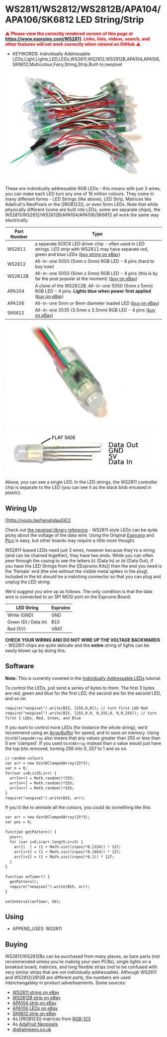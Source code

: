 <!--- Copyright (c) 2017 Gordon Williams, Pur3 Ltd. See the file LICENSE for copying permission. -->
WS2811/WS2812/WS2812B/APA104/APA106/SK6812 LED String/Strip
===========================================================

<span style="color:red">:warning: **Please view the correctly rendered version of this page at https://www.espruino.com/WS2811. Links, lists, videos, search, and other features will not work correctly when viewed on GitHub** :warning:</span>

* KEYWORDS: Individually Addressable LEDs,Light,Lights,LED,LEDs,WS2811,WS2812,WS2812B,APA104,APA106,SK6812,Multicolour,Fairy,String,Strip,Built-In,neopixel

![WS2811 LED](WS2811/25.jpg)

These are individually addressable RGB LEDs - this means with just 3 wires, you can make each LED turn any one of 16 million colours. They come in many different forms - LED Strings (like above), LED Strip, Matrices like Adafruit's NeoPixels or the [[RGB123]], or even 5mm LEDs. Note that while physically different (some are built into LEDs, some are separate chips), the WS2811/WS2812/WS2812B/APA104/APA106/SK6812 all work the same way electrically.

| Part Number | Type |
|-------------|------|
| WS2811  | a separate SOIC8 LED driver chip - often used in LED strings. LED *strip* with WS2811 may have separate red, green and blue LEDs ([buy string on eBay](http://www.ebay.com/sch/i.html?_nkw=ws2811+string)) |
| WS2812  | All-in-one 5050 (5mm x 5mm) RGB LED - 6 pins (hard to buy now) |
| WS2812B  | All-in-one 5050 (5mm x 5mm) RGB LED - 4 pins (this is by far the post popular at the moment) ([buy on eBay](http://www.ebay.com/sch/i.html?_nkw=WS2812B+-APA104)) |
| APA104  | A clone of the WS2812B. All-in-one 5050 (5mm x 5mm) RGB LED - 4 pins. **Lights blue when power first applied** ([buy on eBay](http://www.ebay.com/sch/i.html?_nkw=APA104)) |
| APA106  | All-in-one 5mm or 8mm diameter leaded LED ([buy on eBay](http://www.ebay.com/sch/i.html?_nkw=APA106)) |
| SK6812  | All-in-one 3535 (3.5mm x 3.5mm) RGB LED - 4 pins ([buy on eBay](http://www.ebay.com/sch/i.html?_nkw=SK6812)) |

![Single WS2811 LED](WS2811/single.jpg)
![APA106 5mm LED](WS2811/5mm.jpg)

Above, you can see a single LED. In the LED strings, the WS2811 controller chip is separate to the LED (you can see it as the black blob encased in plastic).

Wiring Up
--------

[[http://youtu.be/hanahdauDiE]]

Check out [the neopixel library reference](/Reference#neopixel) - WS2811 style LEDs can be quite picky about the voltage of the data wire. Using the Original [Espruino](/EspruinoBoard) and [Pico](/Pico) is easy, but other boards may require a little more thought.

WS2811-based LEDs need just 3 wires, however because they're a string (and can be chained together), they have two ends. While you can often peer through the casing to see the letters ```DI``` (Data In) or ```DO``` (Data Out), if you have the LED Strings from the [[Espruino Kits]] then the end you need is the 'Female' end (the one without the visible metal spikes in the plug). Included in the kit should be a matching connector so that you can plug and unplug the LED string.

We'd suggest you wire up as follows. The only condition is that the data wire is connected to an SPI MOSI port on the Espruino Board:

| LED String | Espruino   |
| -------    | ---------- |
| White	(GND)     | GND        |
| Green (DI / Data In) | B15        |
| Red (5V)       | VBAT       |

**CHECK YOUR WIRING AND DO NOT WIRE UP THE VOLTAGE BACKWARDS** - WS2811 chips are quite delicate and the **entire** string of lights can be easily blown up by doing this.

Software
-------

**Note:** This is currently covered in the [Individually Addressable LEDs](/Individually+Addressable+LEDs) tutorial.

To control the LEDs, just send a series of bytes to them. The first 3 bytes are red, green and blue for the first LED, the second are for the second LED, and so on.

```
require("neopixel").write(B15, [255,0,0]); // turn first LED Red
require("neopixel").write(B15, [255,0,0, 0,255,0, 0,0,255]); // turn first 3 LEDs, Red, Green, and Blue
```

If you want to control more LEDs (for instance the whole string), we'd recommend using an [ArrayBuffer](/Reference#Uint8ClampedArray) for speed, and to save on memory.
Using `Uint8ClampedArray` also means that any values greater than 255 or less than 0 are 'clamped'. If you used `Uint8Array` instead than a value would just have the top bits removed, turning 256 into 0, 257 to 1 and so on.

```
// random colours
var arr = new Uint8ClampedArray(25*3);
var n = 0;
for(var i=0;i<25;i++) {
  arr[n++] = Math.random()*255;
  arr[n++] = Math.random()*255;
  arr[n++] = Math.random()*255;
}
require("neopixel").write(B15, arr);
```

If you'd like to animate all the colours, you could do something like this:

```
var arr = new Uint8ClampedArray(25*3);
var pos = 0;

function getPattern() {
  pos++;
  for (var i=0;i<arr.length;i+=3) {
    arr[i  ] = (1 + Math.sin((i+pos)*0.1324)) * 127;
    arr[i+1] = (1 + Math.sin((i+pos)*0.1654)) * 127;
    arr[i+2] = (1 + Math.sin((i+pos)*0.1)) * 127;
  }
}

function onTimer() {
  getPattern();
  require("neopixel").write(B15, arr);
}

setInterval(onTimer, 50);
```

Using
-----

* APPEND_USES: WS2811

Buying
-----

WS2811/WS2812Bs can be purchased from many places, as bare parts (not recommended unless you're making your own PCBs), single lights on a breakout board, matrices, and long flexible strips (not to be confused with very similar strips that are not individually addressable). Although WS2811 and WS2812/2812B are different parts, the numbers are used interchangabley in product advertisements. Some sources:

* [WS2811 string on eBay](http://www.ebay.com/sch/i.html?_nkw=ws2811+string)
* [WS2812B strip on eBay](http://www.ebay.com/sch/i.html?_nkw=WS2812B+-APA104)
* [APA104 strip on eBay](http://www.ebay.com/sch/i.html?_nkw=APA104)
* [APA106 LEDs on eBay](http://www.ebay.com/sch/i.html?_nkw=APA106)
* [SK6812 strip on eBay](http://www.ebay.com/sch/i.html?_nkw=SK6812)
* As [[RGB123]] matrices from [RGB-123](http://rgb-123.com)
* As [AdaFruit Neopixels](http://www.adafruit.com/index.php?main_page=adasearch&q=neopixel)
* [digitalmeans.co.uk](https://digitalmeans.co.uk/shop/index.php?route=product/search&tag=ws2812)
